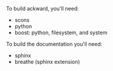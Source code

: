 To build ackward, you'll need:

  * scons
  * python
  * boost: python, filesystem, and system

To build the documentation you'll need:

  * sphinx
  * breathe (sphinx extension)